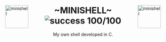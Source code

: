 <div>
    <img align="left" alt="minishell" src="https://github.com/eduaserr/42-project-badges/blob/a48e677fd4871e6999a9564101dca26091ec18ef/badges/minishelle.png" width="75px"><img align="right" alt="minishell" src="https://github.com/eduaserr/42-project-badges/blob/a48e677fd4871e6999a9564101dca26091ec18ef/badges/minishelln.png" width="75px">
    <h1 align="center"> ~MINISHELL~ <br><img alt="success 100/100" src="https://img.shields.io/badge/100%2F100-green?style=plastic&logoColor=green&label=success"></h1>
	
</div>
<p align="center">My own shell developed in C.<br></p>








<!--
---------
Funciones necesarias para el tratamiento de los nodos:
Creación de nodos:

Recomendable hacer malloc 1 vez y liberar cuadno sea necesario
t_env *create_env_node(char *env_var)
Crea un nuevo nodo a partir de una cadena env_var en formato KEY=VALUE.
Inicialización de la lista:

t_env *init_env_list(char **envp)
Inicializa la lista enlazada a partir del array envp de variables de entorno.
Búsqueda de nodos:


manejar intro en mshell | intro -> promp == NULL -> (!promp)
liberar intro !!!! free();

[39] : XMODIFIERS=@im=ibus

[56] : LS_COLORS=rs=0:di=01;34:ln=01;36:mh=00:pi=40;33:so=01;35:do=01;35:bd=40;33;01:cd=40;33;01:or=40;31;01:mi=00:su=37;41:sg=30;43:ca=30;41:tw=30;42:ow=34;42:st=37;44:ex=01;32:*.tar=01;31:*.tgz=01;31:*.arc=01;31:*.arj=01;31:*.taz=01;31:*.lha=01;31:*.lz4=01;31:*.lzh=01;31:*.lzma=01;31:*.tlz=01;31:*.txz=01;31:*.tzo=01;31:*.t7z=01;31:*.zip=01;31:*.z=01;31:*.dz=01;31:*.gz=01;31:*.lrz=01;31:*.lz=01;31:*.lzo=01;31:*.xz=01;31:*.zst=01;31:*.tzst=01;31:*.bz2=01;31:*.bz=01;31:*.tbz=01;31:*.tbz2=01;31:*.tz=01;31:*.deb=01;31:*.rpm=01;31:*.jar=01;31:*.war=01;31:*.ear=01;31:*.sar=01;31:*.rar=01;31:*.alz=01;31:*.ace=01;31:*.zoo=01;31:*.cpio=01;31:*.7z=01;31:*.rz=01;31:*.cab=01;31:*.wim=01;31:*.swm=01;31:*.dwm=01;31:*.esd=01;31:*.jpg=01;35:*.jpeg=01;35:*.mjpg=01;35:*.mjpeg=01;35:*.gif=01;35:*.bmp=01;35:*.pbm=01;35:*.pgm=01;35:*.ppm=01;35:*.tga=01;35:*.xbm=01;35:*.xpm=01;35:*.tif=01;35:*.tiff=01;35:*.png=01;35:*.svg=01;35:*.svgz=01;35:*.mng=01;35:*.pcx=01;35:*.mov=01;35:*.mpg=01;35:*.mpeg=01;35:*.m2v=01;35:*.mkv=01;35:*.webm=01;35:*.webp=01;35:*.ogm=01;35:*.mp4=01;35:*.m4v=01;35:*.mp4v=01;35:*.vob=01;35:*.qt=01;35:*.nuv=01;35:*.wmv=01;35:*.asf=01;35:*.rm=01;35:*.rmvb=01;35:*.flc=01;35:*.avi=01;35:*.fli=01;35:*.flv=01;35:*.gl=01;35:*.dl=01;35:*.xcf=01;35:*.xwd=01;35:*.yuv=01;35:*.cgm=01;35:*.emf=01;35:*.ogv=01;35:*.ogx=01;35:*.aac=00;36:*.au=00;36:*.flac=00;36:*.m4a=00;36:*.mid=00;36:*.midi=00;36:*.mka=00;36:*.mp3=00;36:*.mpc=00;36:*.ogg=00;36:*.ra=00;36:*.wav=00;36:*.oga=00;36:*.opus=00;36:*.spx=00;36:*.xspf=00;36:


t_env *find_env_key(t_env *lstenv, const char *key)
Busca un nodo en la lista que coincida con una clave específica (key).
Añadir nodos:

void add_env_node(t_env **lstenv, const char *key, const char *value)
Añade un nuevo nodo al final de la lista con la clave y el valor proporcionados.
Actualizar nodos:

void update_env_node(t_env *lstenv, const char *key, const char *value)
Actualiza el valor de un nodo existente con la clave proporcionada.
Añadir o actualizar nodos:

void add_or_update_env(t_env **lstenv, const char *key, const char *value)
Añade un nuevo nodo si la clave no existe o actualiza el valor si la clave ya está presente.
Eliminar nodos:

void remove_env_key(t_env **lstenv, const char *key)
Elimina un nodo de la lista que coincida con una clave específica.
Liberar la lista:

void ft_free_env(t_env *lstenv)
Libera toda la memoria asociada a la lista enlazada.
Recorrer la lista:

void print_env_list(t_env *lstenv)
Recorre la lista y muestra todas las claves y valores (útil para depuración)

---------
-->